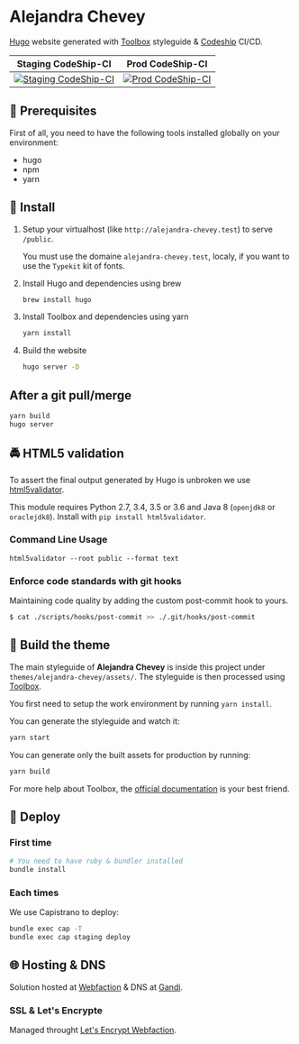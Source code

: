 # Alejandra Chevey

[Hugo](https://gohugo.io/) website generated with [Toolbox](https://frontend.github.io/toolbox/) styleguide & [Codeship](https://codeship.com) CI/CD.

| Staging CodeShip-CI | Prod CodeShip-CI |
|:-------------------:|:----------------:|
| [ ![Staging CodeShip-CI](https://app.codeship.com/projects/17efd080-54fc-0135-37a2-66916a474cf7/status?branch=dev)](https://app.codeship.com/projects/235460) | [ ![Prod CodeShip-CI](https://app.codeship.com/projects/17efd080-54fc-0135-37a2-66916a474cf7/status?branch=master)](https://app.codeship.com/projects/235460) |

## 🔧 Prerequisites

First of all, you need to have the following tools installed globally on your environment:

* hugo
* npm
* yarn

## 🚛 Install

1. Setup your virtualhost (like `http://alejandra-chevey.test`) to serve `/public`.

    You must use the domaine `alejandra-chevey.test`, localy, if you want to use the `Typekit` kit of fonts.

1. Install Hugo and dependencies using brew

    ```bash
    brew install hugo
    ```

1. Install Toolbox and dependencies using yarn

    ```bash
    yarn install
    ```

1. Build the website

    ```bash
    hugo server -D
    ```

## After a git pull/merge

  ```bash
  yarn build
  hugo server
  ```

## 🚔 HTML5 validation

To assert the final output generated by Hugo is unbroken we use [html5validator](https://github.com/svenkreiss/html5validator).

This module requires Python 2.7, 3.4, 3.5 or 3.6 and Java 8 (`openjdk8` or `oraclejdk8`).
Install with `pip install html5validator`.

### Command Line Usage

```shell
html5validator --root public --format text
```

### Enforce code standards with git hooks

Maintaining code quality by adding the custom post-commit hook to yours.

  ```bash
  $ cat ./scripts/hooks/post-commit >> ./.git/hooks/post-commit
  ```

## 🎨 Build the theme

The main styleguide of **Alejandra Chevey** is inside this project under `themes/alejandra-chevey/assets/`.
The styleguide is then processed using [Toolbox](https://frontend.github.io/toolbox/).

You first need to setup the work environment by running `yarn install`.

You can generate the styleguide and watch it:

  ```bash
  yarn start
  ```

You can generate only the built assets for production by running:

  ```bash
  yarn build
  ```

For more help about Toolbox, the [official documentation](http://frontend.github.io/toolbox/introduction.html) is your best friend.

## 🚀 Deploy

### First time

  ```bash
  # You need to have ruby & bundler installed
  bundle install
  ```

### Each times

We use Capistrano to deploy:

  ```bash
  bundle exec cap -T
  bundle exec cap staging deploy
  ```

## 🌐 Hosting & DNS

Solution hosted at [Webfaction](https://www.webfaction.com) & DNS at [Gandi](https://www.gandi.net).

### SSL & Let's Encrypte

Managed throught [Let's Encrypt Webfaction](https://github.com/will-in-wi/letsencrypt-webfaction).

